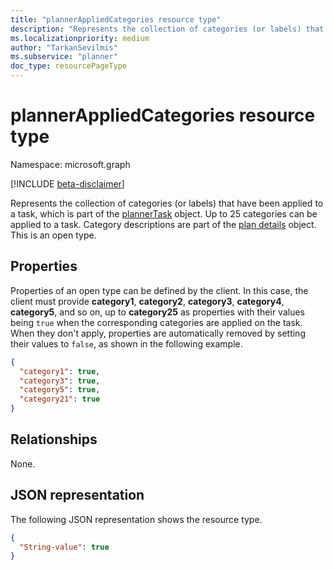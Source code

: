 ```yaml
---
title: "plannerAppliedCategories resource type"
description: "Represents the collection of categories (or labels) that have been applied to a task, which is part of the plannerTask object."
ms.localizationpriority: medium
author: "TarkanSevilmis"
ms.subservice: "planner"
doc_type: resourcePageType
---
```


# plannerAppliedCategories resource type

Namespace: microsoft.graph

[!INCLUDE [beta-disclaimer](../../includes/beta-disclaimer.md)]

Represents the collection of categories (or labels) that have been applied to a task, which is part of the [plannerTask](plannertask.md) object.
Up to 25 categories can be applied to a task. Category descriptions are part of the [plan details](plannerplandetails.md) object. This is an open type.

## Properties
Properties of an open type can be defined by the client. In this case, the client must provide **category1**, **category2**, **category3**, **category4**, **category5**, and so on, up to **category25** as properties with their values being `true` when the corresponding categories are applied on the task. When they don't apply, properties are automatically removed by setting their values to `false`, as shown in the following example.

```json
{
  "category1": true,
  "category3": true,
  "category5": true,
  "category21": true
}
```

## Relationships

None.

## JSON representation

The following JSON representation shows the resource type.


<!-- {
  "blockType": "resource",
  "optionalProperties": [

  ],
  "@odata.type": "microsoft.graph.plannerAppliedCategories"
}-->

```json
{
  "String-value": true
}
```

<!-- uuid: 8fcb5dbc-d5aa-4681-8e31-b001d5168d79
2015-10-25 14:57:30 UTC -->
<!--
{
  "type": "#page.annotation",
  "description": "plannerAppliedCategories resource",
  "keywords": "",
  "section": "documentation",
  "tocPath": "",
  "suppressions": []
}
-->



